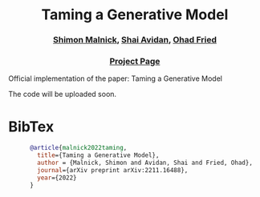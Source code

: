 <h1 style="text-align: center;">
Taming a Generative Model
</h1>

<h3 style="text-align: center;">
<a href="https://www.linkedin.com/in/shimon-malnick-1b8404125/">Shimon Malnick</a>,
<a href="http://www.eng.tau.ac.il/~avidan/"> Shai Avidan</a>,
<a href="https://www.ohadf.com/"> Ohad Fried</a>
</h3>

<h3 style="text-align: center;">
<a href="https://shimonmalnick.github.io/GenTame/">Project Page</a>
</h3>

Official implementation of the paper: Taming a Generative Model

The code will be uploaded soon.

# BibTex
```bib
      @article{malnick2022taming,
        title={Taming a Generative Model},
        author = {Malnick, Shimon and Avidan, Shai and Fried, Ohad},
        journal={arXiv preprint arXiv:2211.16488},
        year={2022}
      }
```